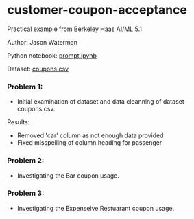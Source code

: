 # customer-coupon-acceptance
Practical example from Berkeley Haas AI/ML 5.1

Author: Jason Waterman

Python notebook: [prompt.ipynb](https://github.com/watermj/customer-coupon-acceptance/edit/main/prompt.ipynb)

Dataset: [coupons.csv](https://github.com/watermj/customer-coupon-acceptance/edit/main/coupons.csv) 

### Problem 1:  
- Initial examination of dataset and data cleanning of dataset coupons.csv.

Results:
- Removed 'car' column as not enough data provided
- Fixed misspelling of column heading for passenger

### Problem 2:
- Investigating the Bar coupon usage.

### Problem 3:
- Investigating the Expenseive Restuarant coupon usage.

